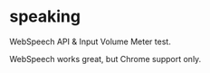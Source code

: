 # speaking

WebSpeech API & Input Volume Meter test.

WebSpeech works great, but Chrome support only.
